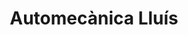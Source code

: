 ---
title: "Automecànica Lluís"
url: /el-masnou/automecanica-lluis/
shop: reparación de automóviles
---